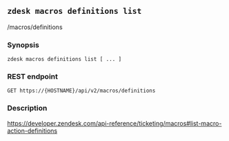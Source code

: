 ## `zdesk macros definitions list`

/macros/definitions

### Synopsis

    zdesk macros definitions list [ ... ]

### REST endpoint

    GET https://{HOSTNAME}/api/v2/macros/definitions

### Description

https://developer.zendesk.com/api-reference/ticketing/macros#list-macro-action-definitions

